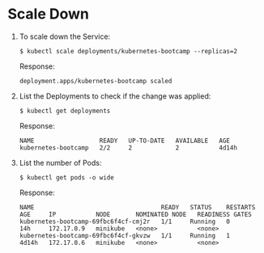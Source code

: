 # Scale Down
1. To scale down the Service:
    ```
    $ kubectl scale deployments/kubernetes-bootcamp --replicas=2
    ```
    Response:
    ```
    deployment.apps/kubernetes-bootcamp scaled
    ```
2. List the Deployments to check if the change was applied:
    ```
    $ kubectl get deployments
    ```
    Response:
    ```
    NAME                  READY   UP-TO-DATE   AVAILABLE   AGE
    kubernetes-bootcamp   2/2     2            2           4d14h
    ```
3. List the number of Pods:
    ```
    $ kubectl get pods -o wide
    ```
    Response:
    ```
    NAME                                   READY   STATUS    RESTARTS   AGE     IP           NODE       NOMINATED NODE   READINESS GATES
    kubernetes-bootcamp-69fbc6f4cf-cmj2r   1/1     Running   0          14h     172.17.0.9   minikube   <none>           <none>
    kubernetes-bootcamp-69fbc6f4cf-gkvzw   1/1     Running   1          4d14h   172.17.0.6   minikube   <none>           <none>
    ```
